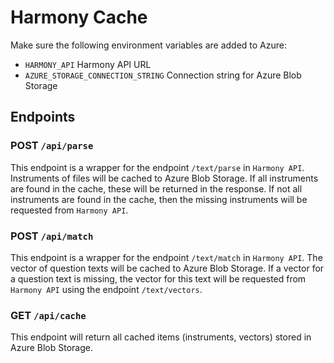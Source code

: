# Harmony Cache

Make sure the following environment variables are added to Azure:

- `HARMONY_API` Harmony API URL
- `AZURE_STORAGE_CONNECTION_STRING` Connection string for Azure Blob Storage

## Endpoints

### **POST** `/api/parse`

This endpoint is a wrapper for the endpoint `/text/parse` in `Harmony API`. Instruments of files will be cached to
Azure Blob Storage. If all instruments are found in the cache, these will be returned in the response. If not all
instruments are found in the cache, then the missing instruments will be requested from `Harmony API`.

### **POST** `/api/match`

This endpoint is a wrapper for the endpoint `/text/match` in `Harmony API`. The vector of question texts will be
cached to Azure Blob Storage. If a vector for a question text is missing, the vector for this text will be requested
from `Harmony API` using the endpoint `/text/vectors`.

### **GET** `/api/cache`

This endpoint will return all cached items (instruments, vectors) stored in Azure Blob Storage.